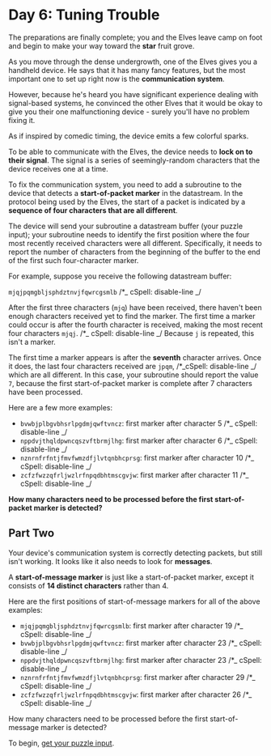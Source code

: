 # Day 6: Tuning Trouble

The preparations are finally complete; you and the Elves leave camp on foot and begin to make your way toward the **star** fruit grove.

As you move through the dense undergrowth, one of the Elves gives you a handheld device.
He says that it has many fancy features, but the most important one to set up right now is the **communication system**.

However, because he's heard you have significant experience dealing with signal-based systems,
he convinced the other Elves that it would be okay to give you their one malfunctioning device - surely you'll have no problem fixing it.

As if inspired by comedic timing, the device emits a few colorful sparks.

To be able to communicate with the Elves, the device needs to **lock on to their signal**.
The signal is a series of seemingly-random characters that the device receives one at a time.

To fix the communication system, you need to add a subroutine to the device that detects a **start-of-packet marker** in the datastream.
In the protocol being used by the Elves, the start of a packet is indicated by a **sequence of four characters that are all different**.

The device will send your subroutine a datastream buffer (your puzzle input);
your subroutine needs to identify the first position where the four most recently received characters were all different.
Specifically, it needs to report the number of characters from the beginning of the buffer to the end of the first such four-character marker.

For example, suppose you receive the following datastream buffer:

`mjqjpqmgbljsphdztnvjfqwrcgsmlb` /\*_ cSpell: disable-line _/

After the first three characters (`mjq`) have been received, there haven't been enough characters received yet to find the marker.
The first time a marker could occur is after the fourth character is received, making the most recent four characters
`mjqj`. /\*_ cSpell: disable-line _/
Because `j` is repeated, this isn't a marker.

The first time a marker appears is after the **seventh** character arrives.
Once it does, the last four characters received are
`jpqm`, /\*_cSpell: disable-line _/
which are all different.
In this case, your subroutine should report the value `7`,
because the first start-of-packet marker is complete after 7 characters have been processed.

Here are a few more examples:

- `bvwbjplbgvbhsrlpgdmjqwftvncz`: first marker after character 5 /\*_ cSpell: disable-line _/
- `nppdvjthqldpwncqszvftbrmjlhg`: first marker after character 6 /\*_ cSpell: disable-line _/
- `nznrnfrfntjfmvfwmzdfjlvtqnbhcprsg`: first marker after character 10 /\*_ cSpell: disable-line _/
- `zcfzfwzzqfrljwzlrfnpqdbhtmscgvjw`: first marker after character 11 /\*_ cSpell: disable-line _/

**How many characters need to be processed before the first start-of-packet marker is detected?**

## Part Two

Your device's communication system is correctly detecting packets, but still isn't working.
It looks like it also needs to look for **messages**.

A **start-of-message marker** is just like a start-of-packet marker,
except it consists of **14 distinct characters** rather than 4.

Here are the first positions of start-of-message markers for all of the above examples:

- `mjqjpqmgbljsphdztnvjfqwrcgsmlb`: first marker after character 19 /\*_ cSpell: disable-line _/
- `bvwbjplbgvbhsrlpgdmjqwftvncz`: first marker after character 23 /\*_ cSpell: disable-line _/
- `nppdvjthqldpwncqszvftbrmjlhg`: first marker after character 23 /\*_ cSpell: disable-line _/
- `nznrnfrfntjfmvfwmzdfjlvtqnbhcprsg`: first marker after character 29 /\*_ cSpell: disable-line _/
- `zcfzfwzzqfrljwzlrfnpqdbhtmscgvjw`: first marker after character 26 /\*_ cSpell: disable-line _/

How many characters need to be processed before the first start-of-message marker is detected?

To begin, [get your puzzle input](https://adventofcode.com/2022/day/6/input).
